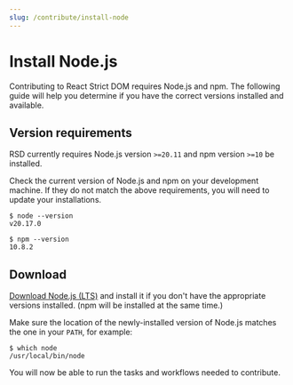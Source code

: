 ```yaml
---
slug: /contribute/install-node
---
```


# Install Node.js

<p className="text-xl">Contributing to React Strict DOM requires Node.js and npm. The following guide will help you determine if you have the correct versions installed and available.</p>

## Version requirements

RSD currently requires Node.js version `>=20.11` and npm version `>=10` be installed.

Check the current version of Node.js and npm on your development machine. If they do not match the above requirements, you will need to update your installations.

```
$ node --version
v20.17.0
```

```
$ npm --version
10.8.2
```

## Download

[Download Node.js (LTS)](https://nodejs.org/en) and install it if you don't have the appropriate versions installed. (npm will be installed at the same time.)

Make sure the location of the newly-installed version of Node.js matches the one in your `PATH`, for example:

```
$ which node
/usr/local/bin/node
```

You will now be able to run the tasks and workflows needed to contribute.
